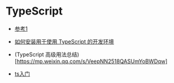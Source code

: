 # TypeScript 

- [参考1](https://mp.weixin.qq.com/s/jEMsn42XbaowjdO1HjMoOQ)

- [如何安装用于使用 TypeScript 的开发环境](https://mp.weixin.qq.com/s/QyxHDCVaCbSUkRSKLRZXWQ)

- (TypeScript 高级用法总结)[https://mp.weixin.qq.com/s/VeepNN2518QASUmYoBWDqw]

- [ts入门](https://mp.weixin.qq.com/s/pQNCLOZWsqXi6NScyWhdEg)